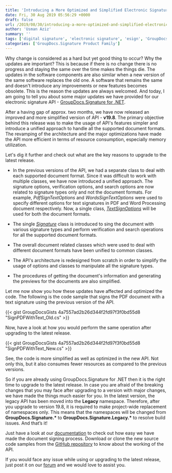 ```yaml
---
title: 'Introducing a More Optimized and Simplified Electronic Signature API'
date: Fri, 30 Aug 2019 05:56:29 +0000
draft: false
url: /2019/08/30/introducing-a-more-optimized-and-simplified-electronic-signature-api/
author: 'Usman Aziz'
summary: ''
tags: ['digital signature', 'electronic signature', 'esign', 'GroupDocs.Signature for .NET']
categories: ['GroupDocs.Signature Product Family']
---
```


Why change is considered as a hard but yet good thing to occur? Why the updates are important? This is because if there is no change there is no progress and staying the same over the time makes the things die. The updates in the software components are also similar when a new version of the same software replaces the old one. A software that remains the same and doesn't introduce any improvements or new features becomes obsolete. This is the reason the updates are always welcomed. And today, I am going to tell you about some major updates we have provided for our electronic signature API - [GroupDocs.Signature for .NET](https://products.groupdocs.com/signature/net).

After a having gap of approx. two months, we have now released an improved and more simplified version of API - **v19.8**. The primary objective behind this release was to make the usage of API's features simpler and introduce a unified approach to handle all the supported document formats. The revamping of the architecture and the major optimizations have made the API more efficient in terms of resource consumption, especially memory utilization.

Let's dig it further and check out what are the key reasons to upgrade to the latest release.

*   In the previous versions of the API, we had a separate class to deal with each supported document format. Since it was difficult to work with multiple classes, we have now introduced a unified approach. The signature options, verification options, and search options are now related to signature types only and not the document formats. For example, _PdfSignTextOptions_ and _WordsSignTextOptions_ were used to specify different options for text signatures in PDF and Word Processing document respectively. Now, a single class, [_TextSignOptions_](https://apireference.groupdocs.com/net/signature/groupdocs.signature.options/textsignoptions)  will be used for both the document formats.
*   The single _[Signature](https://apireference.groupdocs.com/net/signature/groupdocs.signature/signature)_ class is introduced to sing the document with various signature types and perform verification and search operations for all the supported document formats.  
    
*   The overall document related classes which were used to deal with different document formats have been unified to common classes.  
    
*   The API's architecture is redesigned from scratch in order to simplify the usage of options and classes to manipulate all the signature types.
*   The procedures of getting the document's information and generating the previews for the documents are also simplified.

Let me now show you how these updates have affected and optimized the code. The following is the code sample that signs the PDF document with a text signature using the previous version of the API.

{{< gist GroupDocsGists 4a7557ad2b26d344f2fd97f3f0bd55d8 "SignPDFWithText_Old.cs" >}}

Now, have a look at how you would perform the same operation after upgrading to the latest release.

{{< gist GroupDocsGists 4a7557ad2b26d344f2fd97f3f0bd55d8 "SignPDFWithText_New.cs" >}}

See, the code is more simplified as well as optimized in the new API. Not only this, but it also consumes fewer resources as compared to the previous versions.

So if you are already using GroupDocs.Signature for .NET then it is the right time to upgrade to the latest release. In case you are afraid of the breaking changes that you may face after upgrading to a version with major changes, we have made the things much easier for you. In the latest version, the legacy API has been moved into the **Legacy** namespace. Therefore, after you upgrade to version 19.8, it is required to make project-wide replacement of namespaces only. This means that the namespaces will be changed from **GroupDocs.Signature.\*** to **GroupDocs.Signature.Legacy.\*** to resolve build issues. And that’s it!

Just have a look at our [documentation](https://docs.groupdocs.com/display/signaturenet/Introducing+GroupDocs.Signature+for+.NET) to check out how easy we have made the document signing process. Download or clone the new source code samples from the [GitHub repository](https://github.com/groupdocs-signature/GroupDocs.Signature-for-.NET) to know about the working of the API.

If you would face any issue while using or upgrading to the latest release, just post it on our [forum](https://forum.groupdocs.com/categories) and we would love to assist you.





